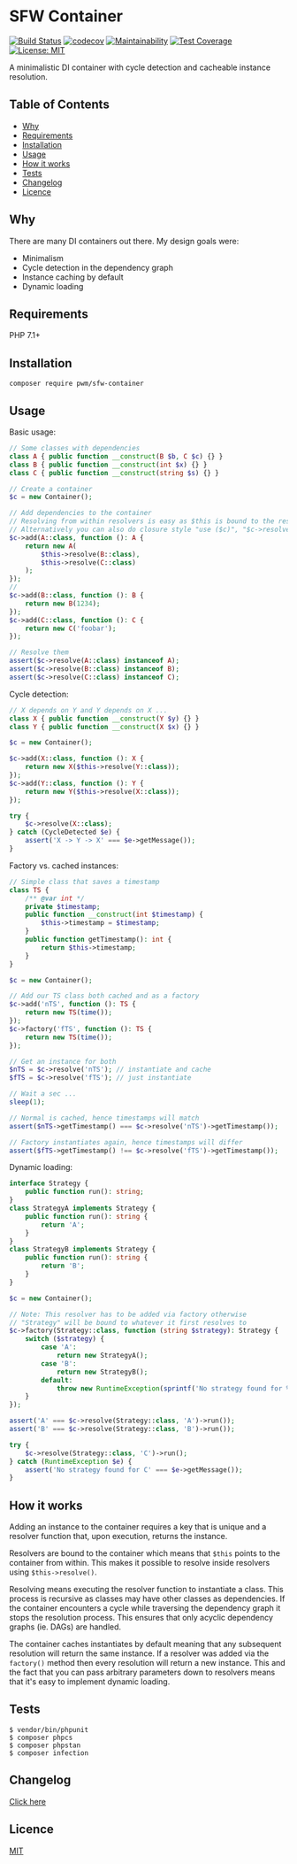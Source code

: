 # SFW Container

[![Build Status](https://travis-ci.org/pwm/sfw-container.svg?branch=master)](https://travis-ci.org/pwm/sfw-container)
[![codecov](https://codecov.io/gh/pwm/sfw-container/branch/master/graph/badge.svg)](https://codecov.io/gh/pwm/sfw-container)
[![Maintainability](https://api.codeclimate.com/v1/badges/e9df833499b7885e0f21/maintainability)](https://codeclimate.com/github/pwm/sfw-container/maintainability)
[![Test Coverage](https://api.codeclimate.com/v1/badges/e9df833499b7885e0f21/test_coverage)](https://codeclimate.com/github/pwm/sfw-container/test_coverage)
[![License: MIT](https://img.shields.io/badge/License-MIT-yellow.svg)](https://opensource.org/licenses/MIT)

A minimalistic DI container with cycle detection and cacheable instance resolution. 

## Table of Contents

* [Why](#why)
* [Requirements](#requirements)
* [Installation](#installation)
* [Usage](#usage)
* [How it works](#how-it-works)
* [Tests](#tests)
* [Changelog](#changelog)
* [Licence](#licence)

## Why

There are many DI containers out there. My design goals were:

- Minimalism
- Cycle detection in the dependency graph
- Instance caching by default
- Dynamic loading

## Requirements

PHP 7.1+

## Installation

    composer require pwm/sfw-container

## Usage

Basic usage:

```php
// Some classes with dependencies
class A { public function __construct(B $b, C $c) {} }
class B { public function __construct(int $x) {} }
class C { public function __construct(string $s) {} }

// Create a container
$c = new Container();

// Add dependencies to the container
// Resolving from within resolvers is easy as $this is bound to the resolver as seen below
// Alternatively you can also do closure style "use ($c)", "$c->resolve(...)"
$c->add(A::class, function (): A {
    return new A(
        $this->resolve(B::class),
        $this->resolve(C::class)
    );
});
// 
$c->add(B::class, function (): B {
    return new B(1234);
});
$c->add(C::class, function (): C {
    return new C('foobar');
});

// Resolve them
assert($c->resolve(A::class) instanceof A);
assert($c->resolve(B::class) instanceof B);
assert($c->resolve(C::class) instanceof C);
```

Cycle detection:

```php
// X depends on Y and Y depends on X ...
class X { public function __construct(Y $y) {} }
class Y { public function __construct(X $x) {} }

$c = new Container();

$c->add(X::class, function (): X {
    return new X($this->resolve(Y::class));
});
$c->add(Y::class, function (): Y {
    return new Y($this->resolve(X::class));
});

try {
    $c->resolve(X::class);
} catch (CycleDetected $e) {
    assert('X -> Y -> X' === $e->getMessage());
}
```

Factory vs. cached instances:

```php
// Simple class that saves a timestamp
class TS {
    /** @var int */
    private $timestamp;
    public function __construct(int $timestamp) {
        $this->timestamp = $timestamp;
    }
    public function getTimestamp(): int {
        return $this->timestamp;
    }
}

$c = new Container();

// Add our TS class both cached and as a factory
$c->add('nTS', function (): TS {
    return new TS(time());
});
$c->factory('fTS', function (): TS {
    return new TS(time());
});

// Get an instance for both
$nTS = $c->resolve('nTS'); // instantiate and cache
$fTS = $c->resolve('fTS'); // just instantiate

// Wait a sec ...
sleep(1);

// Normal is cached, hence timestamps will match
assert($nTS->getTimestamp() === $c->resolve('nTS')->getTimestamp());

// Factory instantiates again, hence timestamps will differ
assert($fTS->getTimestamp() !== $c->resolve('fTS')->getTimestamp());
```

Dynamic loading:

```php
interface Strategy {
    public function run(): string;
}
class StrategyA implements Strategy {
    public function run(): string {
        return 'A';
    }
}
class StrategyB implements Strategy {
    public function run(): string {
        return 'B';
    }
}

$c = new Container();

// Note: This resolver has to be added via factory otherwise
// "Strategy" will be bound to whatever it first resolves to
$c->factory(Strategy::class, function (string $strategy): Strategy {
    switch ($strategy) {
        case 'A':
            return new StrategyA();
        case 'B':
            return new StrategyB();
        default:
            throw new RuntimeException(sprintf('No strategy found for %s', $strategy));
    }
});

assert('A' === $c->resolve(Strategy::class, 'A')->run());
assert('B' === $c->resolve(Strategy::class, 'B')->run());

try {
    $c->resolve(Strategy::class, 'C')->run();
} catch (RuntimeException $e) {
    assert('No strategy found for C' === $e->getMessage());
}
```

## How it works

Adding an instance to the container requires a key that is unique and a resolver function that, upon execution, returns the instance.

Resolvers are bound to the container which means that `$this` points to the container from within. This makes it possible to resolve inside resolvers using `$this->resolve()`.

Resolving means executing the resolver function to instantiate a class. This process is recursive as classes may have other classes as dependencies. If the container encounters a cycle while traversing the dependency graph it stops the resolution process. This ensures that only acyclic dependency graphs (ie. DAGs) are handled.

The container caches instantiates by default meaning that any subsequent resolution will return the same instance. If a resolver was added via the `factory()` method then every resolution will return a new instance. This and the fact that you can pass arbitrary parameters down to resolvers means that it's easy to implement dynamic loading.

## Tests

	$ vendor/bin/phpunit
	$ composer phpcs
	$ composer phpstan
	$ composer infection

## Changelog

[Click here](changelog.md)

## Licence

[MIT](LICENSE)
